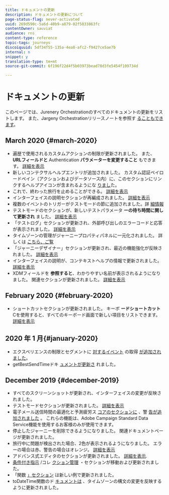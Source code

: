 ```yaml
---
title: ドキュメントの更新
description: ドキュメントの更新について
page-status-flag: never-activated
uuid: 269d590c-5a6d-40b9-a879-02f5033863fc
contentOwner: sauviat
audience: rns
content-type: reference
topic-tags: journeys
discoiquuid: 5df34f55-135a-4ea8-afc2-f9427ce5ae7b
internal: n
snippet: y
translation-type: tm+mt
source-git-commit: 6f196f22d4f5b03973bead78d3fe5454f109734d

---
```



# ドキュメントの更新

このページでは、Jurenery Orchestrationのすべてのドキュメントの更新をリストします。
また、Jargeny Orchestrationリリースノートを参照す [ることもできます](../release-notes/release-notes.md)。

## March 2020 {#march-2020}

* 遍歴で使用されるカスタムアクションの制限が更新されました。 また、 **URLフィールドと** Authentication **パラメーターを変更すること** もできます。 [詳細を表示](../action/about-custom-action-configuration.md)
* 新しいコンテクサルヘルプエントリが追加されました。 カスタム認証ペイロードペイン（アクションおよびデータソース内）に、このセクションにリンクするヘルプアイコンが含まれるようにな [りまし](../datasource/external-data-sources.md#section_wjp_nl5_nhb)た。
* これで、終わった旅行を止めることができる。 [詳細を表示](../building-journeys/using-the-journey-designer.md)
* インターフェイスの説明セクションが再編成されました。 [詳細を表示](../about/user-interface.md)
* 複数のイベントのトリガーがテストモードの節に追加されました。詳 [細情報](../building-journeys/testing-the-journey.md#firing_events)
* テストモードのセクションが、新しいテストパラメータ **ーの待ち時間に関して更新され** ました。 [詳細を表示](../building-journeys/testing-the-journey.md)
* 「テストログ」セクションが更新され、外部呼び出しのエラーコードと応答が表示されました。 [詳細を表示](../building-journeys/testing-the-journey.md#viewing_logs)
* タイムゾーンの管理がジャーニープロパティパネルに一元化されました。 詳しくは [こちら](../building-journeys/changing-properties.md#timezone)[、ご覧](../building-journeys/timezone-management.md)
* 「ジャーニーデザイナー」セクションが更新され、最近の機能強化が反映されました。 [詳細を表示](../building-journeys/using-the-journey-designer.md)
* インターフェイスの説明が、コンテキストヘルプの情報で更新されました。 [詳細を表示](../about/user-interface.md#section_ksq_zr1_ffb)
* XDMフィールドを **参照すると**、わかりやすい名前が表示されるようになりました。 関連セクションが更新されました。 [詳細を表示](../about/user-interface.md#friendly-names-display)


## February 2020 {#february-2020}

* ショートカットセクションが更新されました。 キーボ **ードショートカット** Cを使用すると、すべてのキーボード画面で新しい項目をリストできます。 [詳細を表示](../about/user-interface.md#section_ksq_zr1_ffb)

## 2020 年 1 月{#january-2020}

* エクスペリエンスの制限とセグメントに [対するイベント](../datasource/adobe-experience-platform-data-source.md) の取得 [が追加されました](../functions/functioninsegment.md)。
* getBestSendTimeドキ [ュメントが更新さ](../functions/functiongetbestsendtime.md) れました。

## December 2019 {#december-2019}

* すべてのスクリーンショットが更新され、インターフェイスの変更が反映されました。
* テストモードセクションが更新されました。 [詳細を表示](../building-journeys/testing-the-journey.md)
* 電子メール送信時間の最適化と予測疲労ス [コアのセクションに](../building-journeys/wait-activity.md) 、警 [告が追加されました](../usecase/leveraging-fatigue-scores.md) 。 これらの機能は、Adobe Campaign Standard Data Service機能を使用するお客様のみが使用できます。
* 停止したジャーニーを削除できるようになりました。 関連ドキュメントページが更新されました。
* 旅行中に問題が検出された場合、2色が表示されるようになりました。 エラーの場合は赤、警告の場合はオレンジ。 [詳細を表示](../about/troubleshooting.md)
* アドバンス式エディタのセクションが更新されました。 [詳細を表示](../expression/expressionadvanced.md).
* [条件付き指示](../expression/conditional-instruction.md) /コレ [クション管理](../expression/collection-management-functions.md) ・セクションが移動および更新されました。
* 「関数 [」セクション](../expression/functions.md) は新しい例で更新されました。
* toDateTime関数のド [キュメントは](../functions/functiontodatetime.md) 、タイムゾーンの構文の変更を反映するように更新されました。
